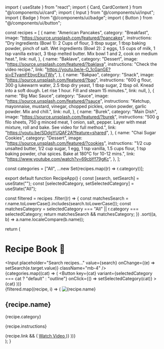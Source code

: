 import { useState } from "react";
import { Card, CardContent } from "@/components/ui/card";
import { Input } from "@/components/ui/input";
import { Badge } from "@/components/ui/badge";
import { Button } from "@/components/ui/button";

const recipes = [
  {
    name: "American Pancakes",
    category: "Breakfast",
    image: "https://source.unsplash.com/featured/?pancakes",
    instructions:
      "Dry ingredients (Bowl 1): 2 Cups of flour, 3 tbsp sugar, 1 tbsp baking powder, pinch of salt. Wet ingredients (Bowl 2): 2 eggs, 1.5 cups of milk, 1 tsp vanilla extract, 3 tbsp melted butter. Mix bowl 1 and 2, cook on medium heat.",
    link: null,
  },
  {
    name: "Baklave",
    category: "Dessert",
    image: "https://source.unsplash.com/featured/?baklava",
    instructions: "Check the video recipe.",
    link: "https://youtu.be/e-O_1cGanGE?si=ETyamFEbycEkuTWv",
  },
  {
    name: "Bakpao",
    category: "Snack",
    image: "https://source.unsplash.com/featured/?bao",
    instructions:
      "600 g flour, 300 g lukewarm water, 2.5 tbsp dry yeast, 1 tbsp sugar, 2 tbsp oil. Knead into a soft dough. Let rise 1 hour. Fill and steam 15 minutes.",
    link: null,
  },
  {
    name: "Big Mac Sauce",
    category: "Sauce",
    image: "https://source.unsplash.com/featured/?sauce",
    instructions:
      "Ketchup, mayonnaise, mustard, vinegar, chopped pickles, onion powder, garlic powder. Mix and chill.",
    link: null,
  },
  {
    name: "Burek",
    category: "Main Dish",
    image: "https://source.unsplash.com/featured/?burek",
    instructions:
      "500 g filo sheets, 750 g minced meat, 1 onion, salt, pepper. Layer with meat mixture, roll and bake. See video for full method.",
    link: "https://youtu.be/SDdgYUQAF2A?feature=shared",
  },
  {
    name: "Chai Sugar Cookies",
    category: "Dessert",
    image: "https://source.unsplash.com/featured/?cookies",
    instructions:
      "1/2 cup unsalted butter, 1/2 cup sugar, 1 egg, 1 tsp vanilla, 1.5 cups flour, 1 tsp baking powder, chai spices. Bake at 180°C for 10-12 mins.",
    link: "https://www.youtube.com/watch?v=69cbYf79gKc",
  },
];

const categories = ["All", ...new Set(recipes.map((r) => r.category))];

export default function RecipeApp() {
  const [search, setSearch] = useState("");
  const [selectedCategory, setSelectedCategory] = useState("All");

  const filtered = recipes
    .filter((r) => {
      const matchesSearch = r.name.toLowerCase().includes(search.toLowerCase());
      const matchesCategory =
        selectedCategory === "All" || r.category === selectedCategory;
      return matchesSearch && matchesCategory;
    })
    .sort((a, b) => a.name.localeCompare(b.name));

  return (
    <div className="p-6 max-w-5xl mx-auto">
      <h1 className="text-3xl font-bold mb-4">Recipe Book 📖</h1>
      <Input
        placeholder="Search recipes..."
        value={search}
        onChange={(e) => setSearch(e.target.value)}
        className="mb-4"
      />
      <div className="flex flex-wrap gap-2 mb-6">
        {categories.map((cat) => (
          <Button
            key={cat}
            variant={selectedCategory === cat ? "default" : "outline"}
            onClick={() => setSelectedCategory(cat)}
          >
            {cat}
          </Button>
        ))}
      </div>
      <div className="grid grid-cols-1 md:grid-cols-2 gap-4">
        {filtered.map((recipe, i) => (
          <Card key={i} className="hover:shadow-xl transition overflow-hidden">
            <img
              src={recipe.image}
              alt={recipe.name}
              className="w-full h-40 object-cover"
            />
            <CardContent className="p-4">
              <h2 className="text-xl font-semibold mb-2">{recipe.name}</h2>
              <Badge className="mb-2">{recipe.category}</Badge>
              <p className="text-sm whitespace-pre-wrap mb-2">
                {recipe.instructions}
              </p>
              {recipe.link && (
                <a
                  href={recipe.link}
                  target="_blank"
                  rel="noopener noreferrer"
                  className="text-blue-600 underline text-sm"
                >
                  Watch Video
                </a>
              )}
            </CardContent>
          </Card>
        ))}
      </div>
    </div>
  );
}
